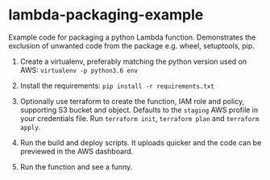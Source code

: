 # lambda-packaging-example

Example code for packaging a python Lambda function. Demonstrates the exclusion
of unwanted code from the package e.g. wheel, setuptools, pip.

1. Create a virtualenv, preferably matching the python version used on AWS:
   `virtualenv -p python3.6 env`

2. Install the requirements: `pip install -r requirements.txt`

3. Optionally use terraform to create the function, IAM role and policy,
   supporting S3 bucket and object.  Defaults to the `staging` AWS profile in
   your credentials file. Run `terraform init`, `terraform plan` and `terraform
   apply`.

4. Run the build and deploy scripts. It uploads quicker and the code can be
   previewed in the AWS dashboard.

5. Run the function and see a funny.
